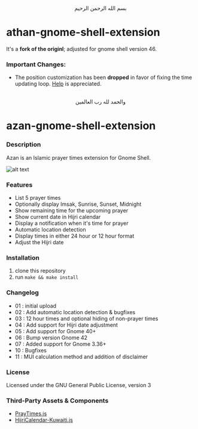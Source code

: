 <div align="center">
    بسم الله الرحمن الرحيم
</div>


# athan-gnome-shell-extension

It's a **fork of the originl**; adjusted for gnome shell version 46.

### Important Changes:

- The position customization has been **dropped** in favor of fixing the time updating loop. [Help](https://github.com/GoodM4ven/athan-gnome-shell-extension/issues/1) is appreciated.


<div align="center">
   <br>والحمد لله رب العالمين
</div>


# azan-gnome-shell-extension

### Description

Azan is an Islamic prayer times extension for Gnome Shell.

![alt text](/.img/azan.png) 

### Features

- List 5 prayer times
- Optionally display Imsak, Sunrise, Sunset, Midnight
- Show remaining time for the upcoming prayer
- Show current date in Hijri calendar
- Display a notification when it's time for prayer
- Automatic location detection
- Display times in either 24 hour or 12 hour format
- Adjust the Hijri date

### Installation

1. clone this repository
2. run `make && make install`

### Changelog

- 01 : initial upload
- 02 : Add automatic location detection & bugfixes
- 03 : 12 hour times and optional hiding of non-prayer times
- 04 : Add support for Hijri date adjustment
- 05 : Add support for Gnome 40+
- 06 : Bump version Gnome 42
- 07 : Added support for Gnome 3.36+
- 10 : Bugfixes
- 11 : MUI calculation method and addition of disclaimer

### License

Licensed under the GNU General Public License, version 3

### Third-Party Assets & Components

- [PrayTimes.js](http://praytimes.org/manual/)
- [HijriCalendar-Kuwaiti.js](http://www.al-habib.info/islamic-calendar/hijricalendar-kuwaiti.js)

